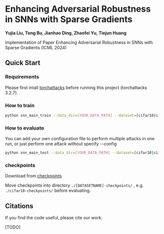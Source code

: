 # Enhancing Adversarial Robustness in SNNs with Sparse Gradients 
**Yujia Liu, Tong Bu, Jianhao Ding, Zhaofei Yu, Tiejun Huang**

Implementation of Paper Enhancing Adversarial Robustness in SNNs with Sparse Gradients
(ICML 2024)

## Quick Start
### Requirements
Please first intall [torchattacks](https://pypi.org/project/torchattacks/) before running this project (torchattacks 3.2.7).

### How to train
```bash
python snn_main_train --data_dir=[YOUR_DATA_PATH] --dataset=[cifar10|cifar100] --lamb=[Sparsity_Coefficient_Parameter] --model=[vgg11|wrn16]
```

### How to evaluate
You can add your own configuration file to perform multiple attacks in one run, or just perform one attack without specify --config
```bash
python snn_main_test --data_dir=[YOUR_DATA_PATH] --dataset=[cifar10|cifar100] --identifier=[FILENAME_TOBE_EVALUATED] --model=[vgg11|wrn16] --config=[JSON FILE NAME]
```

### checkpoints
Download from [checkpoints](https://drive.google.com/drive/folders/196nQUljY01lCV5LYlgx-f5MK366uIId2?usp=sharing)

Move checkpoints into directory `./[DATASETNAME]-checkpoints/` , e.g. `./cifar10-checkpoints/` before evaluating.

## Citations
If you find the code useful, please cite our work.

[TODO]
